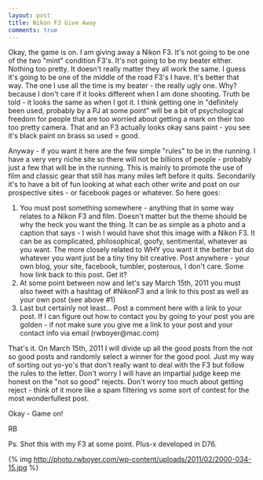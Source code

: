 ```yaml
---
layout: post
title: Nikon F3 Give Away
comments: true
---
```

Okay, the game is on. I am giving away a Nikon F3. It's not going to be one of the two "mint" condition F3's. It's not going to be my beater either. Nothing too pretty. It doesn't really matter they all work the same. I guess it's going to be one of the middle of the road F3's I have. It's better that way. The one I use all the time is my beater - the really ugly one. Why? because I don't care if it looks different when I am done shooting. Truth be told - it looks the same as when I got it. I think getting one in "definitely been used, probably by a PJ at some point" will be a bit of psychological freedom for people that are too worried about getting a mark on their too too pretty camera. That and an F3 actually looks okay sans paint - you see it's black paint on brass so used = good.

Anyway - if you want it here are the few simple "rules" to be in the running. I have a very very niche site so there will not be billions of people - probably just a few that will be in the running. This is mainly to promote the use of film and classic gear that still has many miles left before it quits. Secondarily it's to have a bit of fun looking at what each other write and post on our prospective sites - or facebook pages or whatever. So here goes:
<ol>
	<li>You must post something somewhere - anything that in some way relates to a Nikon F3 and film. Doesn't matter but the theme should be why the heck you want the thing. It can be as simple as a photo and a caption that says - I wish I would have shot this image with a Nikon F3. It can be as complicated, philosophical, goofy, sentimental, whatever as you want. The more closely related to WHY you want it the better but do whatever you want just be a tiny tiny bit creative. Post anywhere - your own blog, your site, facebook, tumbler, posterous, I don't care. Some how link back to this post. Get it?</li>
	<li>At some point between now and let's say March 15th, 2011 you must also tweet with a hashtag of #NikonF3 and a link to this post as well as your own post (see above #1)</li>
	<li>Last but certainly not least... Post a comment here with a link to your post. If I can figure out how to contact you by going to your post you are golden - if not make sure you give me a link to your post and your contact info via email (rwboyer@mac.com)</li>
</ol>
That's it. On March 15th, 2011 I will divide up all the good posts from the not so good posts and randomly select a winner for the good pool. Just my way of sorting out yo-yo's that don't really want to deal with the F3 but follow the rules to the letter. Don't worry I will have an impartial judge keep me honest on the "not so good" rejects. Don't worry too much about getting reject - think of it more like a spam filtering vs some sort of contest for the most wonderfullest post.

Okay - Game on!

RB

Ps. Shot this with my F3 at some point. Plus-x developed in D76.

{% img http://photo.rwboyer.com/wp-content/uploads/2011/02/2000-034-15.jpg %} 